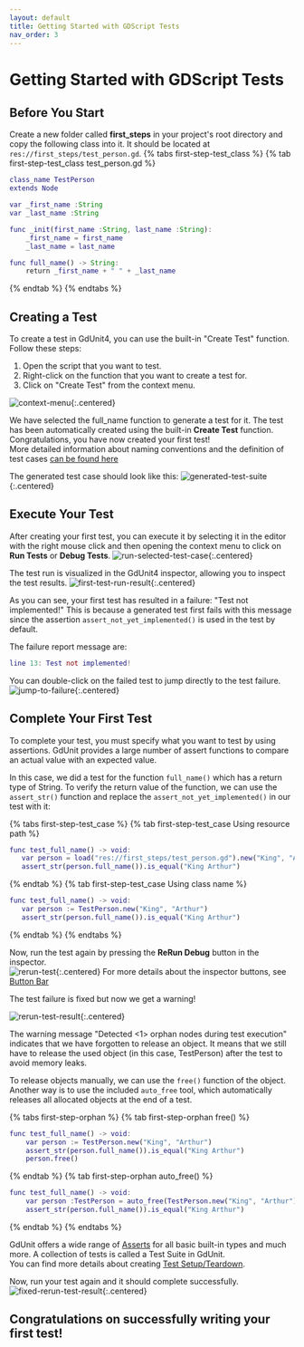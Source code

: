```yaml
---
layout: default
title: Getting Started with GDScript Tests
nav_order: 3
---
```


# Getting Started with GDScript Tests

## Before You Start

Create a new folder called **first_steps** in your project's root directory and copy the following class into it.
It should be located at `res://first_steps/test_person.gd`.
{% tabs first-step-test_class %}
{% tab first-step-test_class test_person.gd %}
```gd
class_name TestPerson
extends Node

var _first_name :String
var _last_name :String

func _init(first_name :String, last_name :String):
    _first_name = first_name
    _last_name = last_name

func full_name() -> String:
    return _first_name + " " + _last_name
```
{% endtab %}
{% endtabs %}

## Creating a Test

To create a test in GdUnit4, you can use the built-in "Create Test" function. Follow these steps:

1. Open the script that you want to test.
2. Right-click on the function that you want to create a test for.
3. Click on "Create Test" from the context menu.

![context-menu]({{site.baseurl}}/assets/images/first-steps/context-menu.png){:.centered}

We have selected the full_name function to generate a test for it. The test has been automatically created using the built-in **Create Test** function.
Congratulations, you have now created your first test!<br>
More detailed information about naming conventions and the definition of test cases [can be found here]({{site.baseurl}}/testing/first-test/#gdunit4-testcase-definition)

The generated test case should look like this:
![generated-test-suite]({{site.baseurl}}/assets/images/first-steps/generated-test-suite.png){:.centered}

## Execute Your Test

After creating your first test, you can execute it by selecting it in the editor with the right mouse click and then opening the context menu
to click on **Run Tests** or **Debug Tests**.
![run-selected-test-case]({{site.baseurl}}/assets/images/first-steps/run-selected-test-case.png){:.centered}

The test run is visualized in the GdUnit4 inspector, allowing you to inspect the test results.
![first-test-run-result]({{site.baseurl}}/assets/images/first-steps/first-test-run-result.png){:.centered}

As you can see, your first test has resulted in a failure: "Test not implemented!" This is because a generated test first fails with this message since
the assertion `assert_not_yet_implemented()` is used in the test by default.

The failure report message are:
```gd
line 13: Test not implemented!
```

You can double-click on the failed test to jump directly to the test failure.
![jump-to-failure]({{site.baseurl}}/assets/images/first-steps/jump-to-failure.png){:.centered}

## Complete Your First Test

To complete your test, you must specify what you want to test by using assertions. GdUnit provides a large number of assert functions to compare
an actual value with an expected value.

In this case, we did a test for the function `full_name()` which has a return type of String. To verify the return value of the function,
we can use the `assert_str()` function and replace the `assert_not_yet_implemented()` in our test with it:

{% tabs first-step-test_case %}
{% tab first-step-test_case Using resource path %}
```gd
func test_full_name() -> void:
   var person = load("res://first_steps/test_person.gd").new("King", "Arthur")
   assert_str(person.full_name()).is_equal("King Arthur")
```
{% endtab %}
{% tab first-step-test_case Using class name %}
```gd
func test_full_name() -> void:
   var person := TestPerson.new("King", "Arthur")
   assert_str(person.full_name()).is_equal("King Arthur")
```
{% endtab %}
{% endtabs %}

Now, run the test again by pressing the **ReRun Debug** button in the inspector.<br>
![rerun-test]({{site.baseurl}}/assets/images/first-steps/rerun-test.png){:.centered}
For more details about the inspector buttons, see [Button Bar]({{site.baseurl}}/testing/run-tests/#button-bar)

The test failure is fixed but now we get a warning!

![rerun-test-result]({{site.baseurl}}/assets/images/first-steps/rerun-test-result.png){:.centered}

The warning message "Detected <1> orphan nodes during test execution" indicates that we have forgotten to release an object.
It means that we still have to release the used object (in this case, TestPerson) after the test to avoid memory leaks.

To release objects manually, we can use the `free()` function of the object. Another way is to use the included `auto_free` tool,
which automatically releases all allocated objects at the end of a test.

{% tabs first-step-orphan %}
{% tab first-step-orphan free() %}
```gd
func test_full_name() -> void:
    var person := TestPerson.new("King", "Arthur")
    assert_str(person.full_name()).is_equal("King Arthur")
    person.free()
```
{% endtab %}
{% tab first-step-orphan auto_free() %}
```gd
func test_full_name() -> void:
    var person :TestPerson = auto_free(TestPerson.new("King", "Arthur"))
    assert_str(person.full_name()).is_equal("King Arthur")
```
{% endtab %}
{% endtabs %}

GdUnit offers a wide range of [Asserts]({{site.baseurl}}/testing/assert/) for all basic built-in types and much more.
A collection of tests is called a Test Suite in GdUnit.<br>
You can find more details about creating [Test Setup/Teardown]({{site.baseurl}}/testing/hooks).

Now, run your test again and it should complete successfully.<br>
![fixed-rerun-test-result]({{site.baseurl}}/assets/images/first-steps/fixed-rerun-test-result.png){:.centered}

<h2>Congratulations on successfully writing your first test!</h2>
